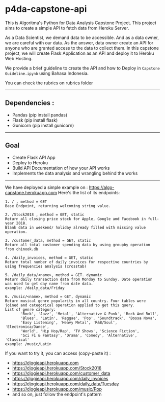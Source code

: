 # p4da-capstone-api
This is Algoritma's Python for Data Analysis Capstone Project. This project aims to create a simple API to fetch data from Heroku Server. 

As a Data Scientist, we demand data to be accessible. And as a data owner, we are careful with our data. As the answer, data owner create an API for anyone who are granted access to the data to collect them. In this capstone project, we will create Flask Application as an API and deploy it to Heroku Web Hosting. 

We provide a brief guideline to create the API and how to Deploy in `Capstone Guideline.ipynb` using Bahasa Indonesia. 

You can check the rubrics on rubrics folder
___
## Dependencies : 
- Pandas    (pip install pandas)
- Flask     (pip install flask)
- Gunicorn  (pip install gunicorn)
___
## Goal 
- Create Flask API App
- Deploy to Heroku
- Build API Documentation of how your API works
- Implements the data analysis and wrangling behind the works

___
We have deployed a simple example on : https://algo-capstone.herokuapp.com
Here's the list of its endpoints: 
```
1. / , method = GET
Base Endpoint, returning welcoming string value. 

2. /Stock2018 , method = GET, static
Return all closing price stock for Apple, Google and Facebook in full-year 2018.
Blank data in weekend/ holiday already filled with missing value operation. 
    
3. /customer_data, method = GET, static
Return all total customer spending data by using groupby operation from chinook.db

4. /daily_invoices, method = GET, static
Return total number of daily invoices for respective countries by using frequencies analysis (crosstab)

5. /daily_data/<name>, method = GET. dynamic
Return daily transaction data from Monday to Sunday. Date operation was used to get day name from date data.
example: /daily_data/Friday

6. /music/<name>, method = GET, dynamic
Return musical genre popularity in all country. Four tables were joined and categorical operation applied to get this query.
List of genre category: 
       'Rock', 'Jazz', 'Metal', 'Alternative & Punk', 'Rock And Roll',
       'Blues', 'Latin', 'Reggae', 'Pop', 'Soundtrack', 'Bossa Nova',
       'Easy Listening', 'Heavy Metal', 'R&B/Soul', 'Electronica/Dance',
       'World', 'Hip Hop/Rap', 'TV Shows', 'Science Fiction',
       'Sci Fi & Fantasy', 'Drama', 'Comedy', 'Alternative', 'Classical'
example: /music/Latin
```

If you want to try it, you can access (copy-paste it) : 
- https://djogieapi.herokuapp.com
- https://djogieapi.herokuapp.com/Stock2018
- https://djogieapi.herokuapp.com/customer_data
- https://djogieapi.herokuapp.com/daily_invoices
- https://djogieapi.herokuapp.com/daily_data/Tuesday
- https://djogieapi.herokuapp.com/music/Pop
- and so on, just follow the endpoint's pattern

